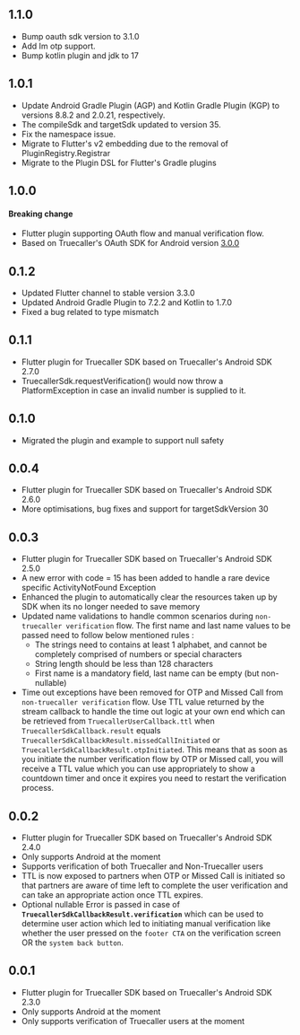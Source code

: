 ## 1.1.0

* Bump oauth sdk version to 3.1.0
* Add Im otp support.
* Bump kotlin plugin and jdk to 17

## 1.0.1

* Update Android Gradle Plugin (AGP) and Kotlin Gradle Plugin (KGP) to versions 8.8.2 and 2.0.21, respectively.
* The compileSdk and targetSdk updated to version 35.
* Fix the namespace issue.
* Migrate to Flutter's v2 embedding due to the removal of PluginRegistry.Registrar
* Migrate to the Plugin DSL for Flutter's Gradle plugins

## 1.0.0

#### Breaking change

* Flutter plugin supporting OAuth flow and manual verification flow.
* Based on Truecaller's OAuth SDK for Android version [3.0.0](https://docs.truecaller.com/truecaller-sdk/android/oauth-sdk-3.0)

## 0.1.2

* Updated Flutter channel to stable version 3.3.0
* Updated Android Gradle Plugin to 7.2.2 and Kotlin to 1.7.0
* Fixed a bug related to type mismatch

## 0.1.1

* Flutter plugin for Truecaller SDK based on Truecaller's Android SDK 2.7.0
* TruecallerSdk.requestVerification() would now throw a PlatformException in case an invalid number is supplied to it.

## 0.1.0

* Migrated the plugin and example to support null safety

## 0.0.4

* Flutter plugin for Truecaller SDK based on Truecaller's Android SDK 2.6.0
* More optimisations, bug fixes and support for targetSdkVersion 30

## 0.0.3

* Flutter plugin for Truecaller SDK based on Truecaller's Android SDK 2.5.0
* A new error with code = 15 has been added to handle a rare device specific ActivityNotFound Exception
* Enhanced the plugin to automatically clear the resources taken up by SDK when its no longer needed to save memory
* Updated name validations to handle common scenarios during `non-truecaller verification` flow.
  The first name and last name values to be passed need to follow below mentioned rules :
    - The strings need to contains at least 1 alphabet, and cannot be completely comprised of numbers or special characters
    - String length should be less than 128 characters
    - First name is a mandatory field, last name can be empty (but non-nullable)
* Time out exceptions have been removed for OTP and Missed Call from `non-truecaller verification` flow. Use TTL value returned by the stream callback to
handle the time out logic at your own end which can be retrieved from `TruecallerUserCallback.ttl` when `TruecallerSdkCallback.result` equals
`TruecallerSdkCallbackResult.missedCallInitiated` or `TruecallerSdkCallbackResult.otpInitiated`. This means that as soon as you initiate the number
verification flow by OTP or Missed call, you will receive a TTL value which you can use appropriately to show a countdown timer and once it expires you
need to restart the verification process.

## 0.0.2

* Flutter plugin for Truecaller SDK based on Truecaller's Android SDK 2.4.0
* Only supports Android at the moment
* Supports verification of both Truecaller and Non-Truecaller users
* TTL is now exposed to partners when OTP or Missed Call is initiated so that partners are aware of time left to complete the user verification and can take
 an appropriate action once TTL expires.
* Optional nullable Error is passed in case of **`TruecallerSdkCallbackResult.verification`** which can be used to determine user action which led to initiating
 manual verification like whether the user pressed on the `footer CTA` on the verification screen OR the `system back button`.

 ## 0.0.1

 * Flutter plugin for Truecaller SDK based on Truecaller's Android SDK 2.3.0
 * Only supports Android at the moment
 * Only supports verification of Truecaller users at the moment